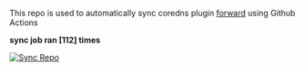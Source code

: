 This repo is used to automatically sync coredns plugin [forward](https://github.com/QZLin/forward) using Github Actions

**sync job ran [112] times**

[![Sync Repo](https://github.com/QZLin/coredns-extract/actions/workflows/sync.yaml/badge.svg)](https://github.com/QZLin/coredns-extract/actions/workflows/sync.yaml)
